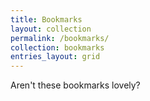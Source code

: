 ```yaml
---
title: Bookmarks
layout: collection
permalink: /bookmarks/
collection: bookmarks
entries_layout: grid
---
```


Aren't these bookmarks lovely?
